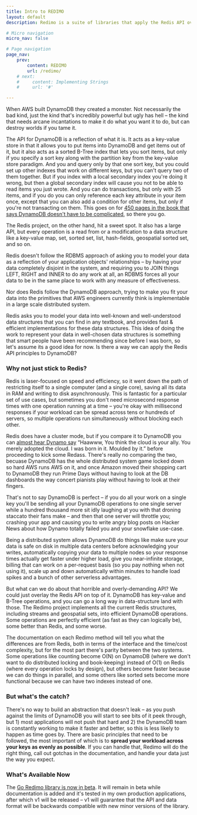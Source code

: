 ```yaml
---
title: Intro to REDIMO
layout: default
description: Redimo is a suite of libraries that apply the Redis API over DynamoDB. Currently availalbe for Go.

# Micro navigation
micro_nav: false

# Page navigation
page_nav:
    prev:
        content: REDIMO
        url: /redimo/
    # next:
    #     content: Implementing Strings
    #     url: '#'

---
```


When AWS built DynamoDB they created a monster. Not necessarily the bad kind, just the kind that's incredibly powerful but ugly has hell – the kind that needs arcane incantations to make it do what you want it to do, but can destroy worlds if you tame it.

The API for DynamoDB is a reflection of what it is. It acts as a key-value store in that it allows you to put items into DynamoDB and get items out of it, but it also acts as a sorted B-Tree index that lets you sort items, but only if you specify a sort key along with the partition key from the key-value store paradigm. And you and query only by that one sort key, but you could set up other indexes that work on different keys, but you can't query two of them together. But if you index with a local secondary index you're doing it wrong, but then a global secondary index will cause you not to be able to read items you just wrote.  And you can do transactions, but only with 25 items, and if you do you can only reference each key attribute in your item once, except that you can also add a condition for other items, but only if you're not transacting on them. This goes on for [450 pages in the book that says DynamoDB doesn't have to be complicated](https://www.dynamodbbook.com/), so there you go.

The Redis project, on the other hand, hit a sweet spot. It also has a large API, but every operation is a read from or a modification to a data structure like a key-value map, set, sorted set, list, hash-fields, geospatial sorted set, and so on.

Redis doesn't follow the RDBMS approach of asking you to model your data as a reflection of your application objects' relationships – by having your data completely disjoint in the system, and requiring you to JOIN things LEFT, RIGHT and INNER to do any work at all, an RDBMS forces all your data to be in the same place to work with any measure of effectiveness.

Nor does Redis follow the DynamoDB approach, trying to make you fit your data into the primitives that AWS engineers currently think is implementable in a large scale distributed system.

Redis asks you to model your data into well-known and well-understood data structures that you can find in any textbook, and provides fast & efficient implementations for these data structures. This idea of doing the work to represent your data in well-chosen data structures is something that smart people have been recommending since before I was born, so let's assume its a good idea for now. Is there a way we can apply the Redis API principles to DynamoDB?

### Why not just stick to Redis?

Redis is laser-focused on speed and efficiency, so it went down the path of restricting itself to a single computer (and a single core), saving all its data in RAM and writing to disk asynchronously. This is fantastic for a particular set of use cases, but sometimes you don't need microsecond response times with one operation running at a time – you're okay with millisecond responses if your workload can be spread across tens or hundreds of servers, so multiple operations run simultaneously without blocking each other.

Redis does have a cluster mode, but if you compare it to DynamoDB you can [almost hear Dynamo say](https://www.youtube.com/watch?v=bpmNgPzklmQ) “Haawww, You think the cloud is your ally. You merely adopted the cloud. I was born in it. Moulded by it.” before proceeding to kick some Redass. There's really no comparing the two, becuase DynamoDB has the whole distributed system game locked down so hard AWS runs AWS on it, and once Amazon moved their shopping cart to DynamoDB they run Prime Days without having to look at the DB dashboards the way concert pianists play without having to look at their fingers.

That's not to say DynamoDB is perfect – if you do all your work on a single key you'll be sending all your DynamoDB operations to one single server while a hundred thousand more sit idly laughing at you with that droning staccato their fans make – and then that one server will throttle you; crashing your app and causing you to write angry blog posts on Hacker News about how Dynamo totally failed you and your snowflake use-case.

Being a distributed system allows DynamoDB do things like make sure your data is safe on disk in multiple data centers before acknowledging your writes, automatically copying your data to multiple nodes so your response times actually get faster under higher load, give you near-infinite storage, billing that can work on a per-request basis (so you pay nothing when not using it), scale up and down automatically within minutes to handle load spikes and a bunch of other serverless advantages.

But what can we do about that horrible and overly-demanding API? We could just overlay the Redis API on top of it. DynamoDB has key-value and B-Tree operations, and you can go a long way in data-structure land with those. The Redimo project implements all the current Redis structures, including streams and geospatial sets, into efficient DynamoDB operations. Some operations are perfectly efficient (as fast as they can logically be), some better than Redis, and some worse.

The documentation on each Redimo method will tell you what the differences are from Redis, both in terms of the interface and the time/cost complexity, but for the most part there's parity between the two systems. Some operations like counting become O(N) on DynamoDB (where we don't want to do distributed locking and book-keeping) instead of O(1) on Redis (where every operation locks by design), but others become faster because we can do things in parallel, and some others like sorted sets become more functional because we can have two indexes instead of one.

### But what's the catch?

There's no way to build an abstraction that doesn't leak  – as you push against the limits of DynamoDB you will start to see bits of it peek through, but 1) most applications will not push that hard and 2) the DynamoDB team is constantly working to make it faster and better, so this is less likely to happen as time goes by. There are basic principles that need to be followed, the most important of which is to **spread your workload across your keys as evenly as possible**. If you can handle that, Redimo will do the right thing, call out gotchas in the documentation, and handle your data just the way you expect.

### What's Available Now

The [Go Redimo library is now in beta](https://github.com/dbProjectRED/redimo.go). It will remain in beta while documentation is added and it's tested in my own production applications, after which v1 will be released – v1 will guarantee that the API and data format will be backwards compatible with new minor versions of the library. 